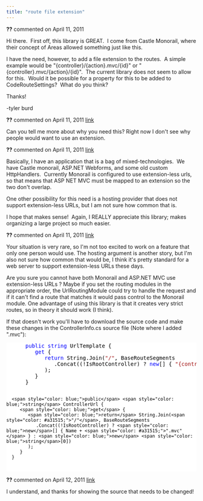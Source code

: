 ```yaml
---
title: "route file extension"
---
```

<div id="post595502" class="discussion-comment op">
   <div class="discussion-header"><b>??</b> commented on 
      <time datetime="2011-04-11T12:56:31.56-07:00" title="2011-04-11T12:56:31.56-07:00">April 11, 2011</time>
   </div>
   <div class="discussion-message">
<p>Hi there. &nbsp;First off, this library is GREAT. &nbsp;I come from Castle Monorail, where their concept of Areas allowed something just like this.</p>
<p>I have the need, however, to add a file extension to the routes. &nbsp;A simple example would be &quot;{controller}/{action}.mvc/{id}&quot; or &quot;{controller}.mvc/{action}/{id}&quot;. &nbsp;The current library does not seem to allow for this. &nbsp;Would it be possible for
 a property for this to be added to CodeRouteSettings? &nbsp;What do you think?</p>
<p>Thanks!</p>
<p>-tyler burd</p>
</div>
</div>
<div id="post595553" class="discussion-comment">
   <div class="discussion-header"><b>??</b> commented on 
      <time datetime="2011-04-11T14:33:18.267-07:00" title="2011-04-11T14:33:18.267-07:00">April 11, 2011</time> <a href="#post595553" class="post-link">link</a></div>
   <div class="discussion-message"><p>Can you tell me more about why you need this? Right now I don't see why people would want to use an extension.</p></div>
</div>
<div id="post595554" class="discussion-comment">
   <div class="discussion-header"><b>??</b> commented on 
      <time datetime="2011-04-11T14:38:11.18-07:00" title="2011-04-11T14:38:11.18-07:00">April 11, 2011</time> <a href="#post595554" class="post-link">link</a></div>
   <div class="discussion-message"><p>Basically, I have an application that is a bag of mixed-technologies. &nbsp;We have Castle monorail, ASP.NET Webforms, and some old custom HttpHandlers. &nbsp;Currently Monorail is configured to use extension-less urls, so that means that ASP NET MVC must be mapped to an extension so the two don't overlap.</p>
<p>One other possibility for this need is a hosting provider that does not support extension-less URLs, but I am not sure how common that is.</p>
<p>I hope that makes sense! &nbsp;Again, I REALLY appreciate this library; makes organizing a large project so much easier.</p></div>
</div>
<div id="post595612" class="discussion-comment">
   <div class="discussion-header"><b>??</b> commented on 
      <time datetime="2011-04-11T18:26:44.98-07:00" title="2011-04-11T18:26:44.98-07:00">April 11, 2011</time> <a href="#post595612" class="post-link">link</a></div>
   <div class="discussion-message"><p>Your situation is very rare, so I'm not too excited to work on a feature that only one person would use. The hosting argument is another story, but I'm also not sure how common that would be, I think it's pretty standard for a web server to support extension-less URLs these days.</p>
<p>Are you sure you cannot have both Monorail and ASP.NET MVC use extension-less URLs ? Maybe if you set the routing modules in the appropriate order, the UrlRoutingModule could try to handle the request and if it can't find a route that matches it would pass control to the Monorail module. One advantage of using this library is that it creates very strict routes, so in theory it should work (I think).</p>
<p>If that doesn't work you'll have to download the source code and make these changes in the ControllerInfo.cs source file (Note where I added ".mvc"):</p>
<p>
<div style="color: black; background-color: white;">
<pre>      <span style="color: blue;">public</span> <span style="color: blue;">string</span> UrlTemplate {
         <span style="color: blue;">get</span> {
            <span style="color: blue;">return</span> String.Join(<span style="color: #a31515;">"/"</span>, BaseRouteSegments
               .Concat((!IsRootController) ? <span style="color: blue;">new</span>[] { <span style="color: #a31515;">"{controller}"</span> + <span style="color: #a31515;">".mvc"</span> } : <span style="color: blue;">new</span> <span style="color: blue;">string</span>[0])
            );
         }
      }

      <span style="color: blue;">public</span> <span style="color: blue;">string</span> ControllerUrl {
         <span style="color: blue;">get</span> {
            <span style="color: blue;">return</span> String.Join(<span style="color: #a31515;">"/"</span>, BaseRouteSegments
               .Concat((!IsRootController) ? <span style="color: blue;">new</span>[] { Name + <span style="color: #a31515;">".mvc"</span> } : <span style="color: blue;">new</span> <span style="color: blue;">string</span>[0])
            );
         }
      }
</pre>
</div>
</p></div>
</div>
<div id="post596215" class="discussion-comment">
   <div class="discussion-header"><b>??</b> commented on 
      <time datetime="2011-04-12T14:51:03.413-07:00" title="2011-04-12T14:51:03.413-07:00">April 12, 2011</time> <a href="#post596215" class="post-link">link</a></div>
   <div class="discussion-message"><p>I understand, and thanks for showing the source that needs to be changed!</p></div>
</div>
